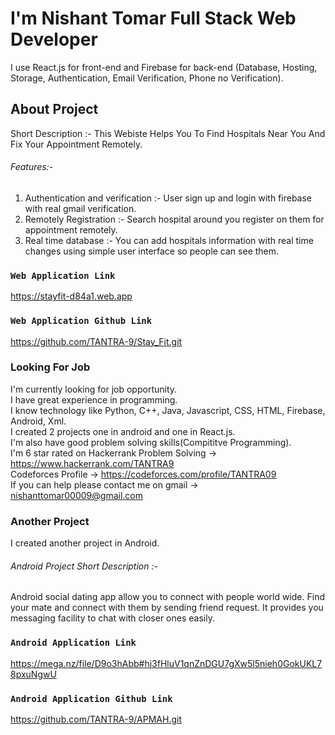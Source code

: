 # I'm Nishant Tomar Full Stack Web Developer

I use React.js for front-end and Firebase for back-end (Database, Hosting, Storage, Authentication, Email Verification, Phone no Verification).

## About Project
Short Description :- This Webiste Helps You To Find Hospitals Near You And Fix Your Appointment Remotely.

###### Features:- 
1. Authentication and verification :- User sign up and login with firebase with real gmail verification.
2. Remotely Registration :- Search hospital around you register on them for appointment remotely.
3. Real time database :- You can add hospitals information with real time changes using simple user interface so people can see them.

### `Web Application Link`

https://stayfit-d84a1.web.app

### `Web Application Github Link`

https://github.com/TANTRA-9/Stay_Fit.git

### Looking For Job

I'm currently looking for job opportunity.\
I have great experience in programming.\
I know technology like Python, C++, Java, Javascript, CSS, HTML, Firebase, Android, Xml.\
I created 2 projects one in android and one in React.js.\
I'm also have good problem solving skills(Compititve Programming).\
I'm 6 star rated on Hackerrank Problem Solving -> https://www.hackerrank.com/TANTRA9 \
Codeforces Profile -> https://codeforces.com/profile/TANTRA09 \
If you can help please contact me on gmail -> nishanttomar00009@gmail.com

### Another Project

I created another project in Android.

###### Android Project Short Description :-

Android social dating app allow you to connect with people world wide. Find your mate and connect with them by sending friend request. It provides you messaging facility to chat with closer ones easily.

### `Android Application Link`

https://mega.nz/file/D9o3hAbb#hj3fHluV1qnZnDGU7gXw5l5nieh0GokUKL78pxuNgwU

### `Android Application Github Link`

https://github.com/TANTRA-9/APMAH.git
